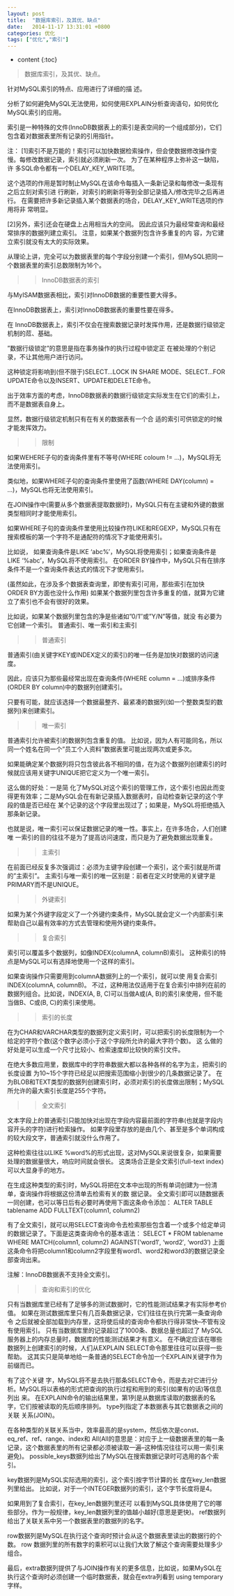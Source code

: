 ```yaml
---
layout: post
title:  "数据库索引，及其优、缺点"
date:   2014-11-17 13:31:01 +0800
categories: 优化
tags: ["优化","索引"]
---
```


* content
{:toc}





>数据库索引，及其优、缺点。

针对MySQL索引的特点、应用进行了详细的描 述。

分析了如何避免MySQL无法使用，如何使用EXPLAIN分析查询语句，如何优化MySQL索引的应用。

索引是一种特殊的文件(InnoDB数据表上的索引是表空间的一个组成部分)，它们包含着对数据表里所有记录的引用指针。

注：
[1]索引不是万能的！索引可以加快数据检索操作，但会使数据修改操作变慢。每修改数据记录，索引就必须刷新一次。
为了在某种程序上弥补这一缺陷，许 多SQL命令都有一个DELAY_KEY_WRITE项。

这个选项的作用是暂时制止MySQL在该命令每插入一条新记录和每修改一条现有之后立刻对索引进 行刷新，对索引的刷新将等到全部记录插入/修改完毕之后再进行。
在需要把许多新记录插入某个数据表的场合，DELAY_KEY_WRITE选项的作用将非 常明显。


[2]另外，索引还会在硬盘上占用相当大的空间。
因此应该只为最经常查询和最经常排序的数据列建立索引。
注意，如果某个数据列包含许多重复的内 容，为它建立索引就没有太大的实际效果。

从理论上讲，完全可以为数据表里的每个字段分别建一个索引，但MySQL把同一个数据表里的索引总数限制为16个。

>> InnoDB数据表的索引


与MyISAM数据表相比，索引对InnoDB数据的重要性要大得多。

在InnoDB数据表上，索引对InnoDB数据表的重要性要在得多。

在 InnoDB数据表上，索引不仅会在搜索数据记录时发挥作用，还是数据行级锁定机制的苊、基础。

”数据行级锁定”的意思是指在事务操作的执行过程中锁定正 在被处理的个别记录，不让其他用户进行访问。

这种锁定将影响到(但不限于)SELECT…LOCK IN SHARE MODE、SELECT…FOR UPDATE命令以及INSERT、UPDATE和DELETE命令。

出于效率方面的考虑，InnoDB数据表的数据行级锁定实际发生在它们的索引上，而不是数据表自身上。

显然，数据行级锁定机制只有在有关的数据表有一个合 适的索引可供锁定的时候才能发挥效力。

>> 限制


如果WEHERE子句的查询条件里有不等号(WHERE coloum != …)，MySQL将无法使用索引。

类似地，如果WHERE子句的查询条件里使用了函数(WHERE DAY(column) = …)，MySQL也将无法使用索引。

在JOIN操作中(需要从多个数据表提取数据时)，MySQL只有在主键和外键的数据类型相同时才能使用索引。

如果WHERE子句的查询条件里使用比较操作符LIKE和REGEXP，MySQL只有在搜索模板的第一个字符不是通配符的情况下才能使用索引。

比如说， 如果查询条件是LIKE ‘abc%’，MySQL将使用索引；如果查询条件是LIKE ‘%abc’，MySQL将不使用索引。
在ORDER BY操作中，MySQL只有在排序条件不是一个查询条件表达式的情况下才使用索引。

(虽然如此，在涉及多个数据表查询里，即使有索引可用，那些索引在加快 ORDER BY方面也没什么作用)
如果某个数据列里包含许多重复的值，就算为它建立了索引也不会有很好的效果。

比如说，如果某个数据列里包含的净是些诸如”0/1″或”Y/N”等值，就没 有必要为它创建一个索引。
普通索引、唯一索引和主索引

>> 普通索引

普通索引(由关键字KEY或INDEX定义的索引)的唯一任务是加快对数据的访问速度。

因此，应该只为那些最经常出现在查询条件(WHERE column = …)或排序条件(ORDER BY column)中的数据列创建索引。

只要有可能，就应该选择一个数据最整齐、最紧凑的数据列(如一个整数类型的数据列)来创建索引。

>> 唯一索引

普通索引允许被索引的数据列包含重复的值。
比如说，因为人有可能同名，所以同一个姓名在同一个”员工个人资料”数据表里可能出现两次或更多次。

如果能确定某个数据列将只包含彼此各不相同的值，在为这个数据列创建索引的时候就应该用关键字UNIQUE把它定义为一个唯一索引。

这么做的好处：一是简 化了MySQL对这个索引的管理工作，这个索引也因此而变得更有效率；二是MySQL会在有新记录插入数据表时，自动检查新记录的这个字段的值是否已经在 某个记录的这个字段里出现过了；如果是，MySQL将拒绝插入那条新记录。

也就是说，唯一索引可以保证数据记录的唯一性。事实上，在许多场合，人们创建唯 一索引的目的往往不是为了提高访问速度，而只是为了避免数据出现重复。

>> 主索引

在前面已经反复多次强调过：必须为主键字段创建一个索引，这个索引就是所谓的”主索引”。
主索引与唯一索引的唯一区别是：前者在定义时使用的关键字是 PRIMARY而不是UNIQUE。

>> 外键索引

如果为某个外键字段定义了一个外键约束条件，MySQL就会定义一个内部索引来帮助自己以最有效率的方式去管理和使用外键约束条件。

>> 复合索引

索引可以覆盖多个数据列，如像INDEX(columnA, columnB)索引。
这种索引的特点是MySQL可以有选择地使用一个这样的索引。

如果查询操作只需要用到columnA数据列上的一个索引，就可以使 用复合索引INDEX(columnA, columnB)。
不过，这种用法仅适用于在复合索引中排列在前的数据列组合。比如说，INDEX(A, B, C)可以当做A或(A, B)的索引来使用，但不能当做B、C或(B, C)的索引来使用。

>> 索引的长度

在为CHAR和VARCHAR类型的数据列定义索引时，可以把索引的长度限制为一个给定的字符个数(这个数字必须小于这个字段所允许的最大字符个数)。
这 么做的好处是可以生成一个尺寸比较小、检索速度却比较快的索引文件。

在绝大多数应用里，数据库中的字符串数据大都以各种各样的名字为主，把索引的长度设置 为10~15个字符已经足以把搜索范围缩小到很少的几条数据记录了。
在为BLOB和TEXT类型的数据列创建索引时，必须对索引的长度做出限制；MySQL所允许的最大索引长度是255个字符。

>>全文索引

文本字段上的普通索引只能加快对出现在字段内容最前面的字符串(也就是字段内容开头的字符)进行检索操作。
如果字段里存放的是由几个、甚至是多个单词构成 的较大段文字，普通索引就没什么作用了。

这种检索往往以LIKE %word%的形式出现，这对MySQL来说很复杂，如果需要处理的数据量很大，响应时间就会很长。
这类场合正是全文索引(full-text index)可以大显身手的地方。

在生成这种类型的索引时，MySQL将把在文本中出现的所有单词创建为一份清单，查询操作将根据这份清单去检索有关的数 据记录。
全文索引即可以随数据表一同创建，也可以等日后有必要时再使用下面这条命令添加：
ALTER TABLE tablename ADD FULLTEXT(column1, column2)

有了全文索引，就可以用SELECT查询命令去检索那些包含着一个或多个给定单词的数据记录了。下面是这类查询命令的基本语法：
SELECT * FROM tablename
WHERE MATCH(column1, column2) AGAINST(‘word1′, ‘word2′, ‘word3′)
上面这条命令将把column1和column2字段里有word1、word2和word3的数据记录全部查询出来。

注解：InnoDB数据表不支持全文索引。

>>查询和索引的优化

只有当数据库里已经有了足够多的测试数据时，它的性能测试结果才有实际参考价值。
如果在测试数据库里只有几百条数据记录，它们往往在执行完第一条查询命令 之后就被全部加载到内存里，这将使后续的查询命令都执行得非常快–不管有没有使用索引。
只有当数据库里的记录超过了1000条、数据总量也超过了 MySQL服务器上的内存总量时，数据库的性能测试结果才有意义。
在不确定应该在哪些数据列上创建索引的时候，人们从EXPLAIN SELECT命令那里往往可以获得一些帮助。
这其实只是简单地给一条普通的SELECT命令加一个EXPLAIN关键字作为前缀而已。

有了这个关键 字，MySQL将不是去执行那条SELECT命令，而是去对它进行分析。MySQL将以表格的形式把查询的执行过程和用到的索引(如果有的话)等信息列出 来。
在EXPLAIN命令的输出结果里，第1列是从数据库读取的数据表的名字，它们按被读取的先后顺序排列。
type列指定了本数据表与其它数据表之间的关联 关系(JOIN)。

在各种类型的关联关系当中，效率最高的是system，然后依次是const、eq_ref、ref、range、index和 All(All的意思是：对应于上一级数据表里的每一条记录，这个数据表里的所有记录都必须被读取一遍–这种情况往往可以用一索引来避免)。
possible_keys数据列给出了MySQL在搜索数据记录时可选用的各个索引。

key数据列是MySQL实际选用的索引，这个索引按字节计算的长 度在key_len数据列里给出。
比如说，对于一个INTEGER数据列的索引，这个字节长度将是4。

如果用到了复合索引，在key_len数据列里还可 以看到MySQL具体使用了它的哪些部分。作为一般规律，key_len数据列里的值越小越好(意思是更快)。
ref数据列给出了关联关系中另一个数据表里的数据列的名字。

row数据列是MySQL在执行这个查询时预计会从这个数据表里读出的数据行的个数。
row 数据列里的所有数字的乘积可以让我们大致了解这个查询需要处理多少组合。

最后，extra数据列提供了与JOIN操作有关的更多信息，比如说，如果MySQL在执行这个查询时必须创建一个临时数据表，就会在extra列看到 using temporary字样。


